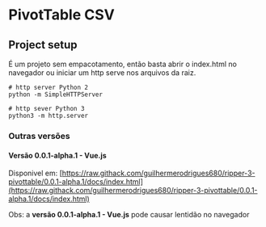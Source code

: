 # PivotTable CSV

## Project setup

É um projeto sem empacotamento, então basta abrir o index.html no navegador ou iniciar um http serve nos arquivos da raiz.

```
# http server Python 2
python -m SimpleHTTPServer

# http sever Python 3
python3 -m http.server
```

### Outras versões
#### Versão 0.0.1-alpha.1 - Vue.js

Disponivel em: [https://raw.githack.com/guilhermerodrigues680/ripper-3-pivottable/0.0.1-alpha.1/docs/index.html](https://raw.githack.com/guilhermerodrigues680/ripper-3-pivottable/0.0.1-alpha.1/docs/index.html)

Obs: a **versão 0.0.1-alpha.1 - Vue.js** pode causar lentidão no navegador
